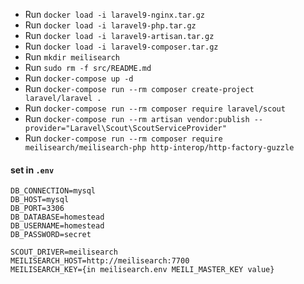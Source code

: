 - Run `docker load -i laravel9-nginx.tar.gz`
- Run `docker load -i laravel9-php.tar.gz`
- Run `docker load -i laravel9-artisan.tar.gz`
- Run `docker load -i laravel9-composer.tar.gz`
- Run `mkdir meilisearch`
- Run `sudo rm -f src/README.md`
- Run `docker-compose up -d`
- Run `docker-compose run --rm composer create-project laravel/laravel .`
- Run `docker-compose run --rm composer require laravel/scout`
- Run `docker-compose run --rm artisan vendor:publish --provider="Laravel\Scout\ScoutServiceProvider"`
- Run `docker-compose run --rm composer require meilisearch/meilisearch-php http-interop/http-factory-guzzle`

#### set in `.env`
```
DB_CONNECTION=mysql
DB_HOST=mysql
DB_PORT=3306
DB_DATABASE=homestead
DB_USERNAME=homestead
DB_PASSWORD=secret

SCOUT_DRIVER=meilisearch
MEILISEARCH_HOST=http://meilisearch:7700
MEILISEARCH_KEY={in meilisearch.env MEILI_MASTER_KEY value}
```